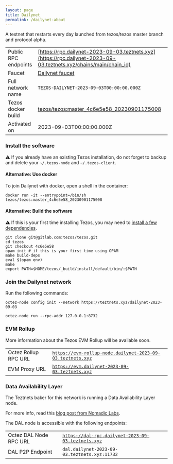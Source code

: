 ```yaml
---
layout: page
title: Dailynet
permalink: /dailynet-about
---
```


A testnet that restarts every day launched from tezos/tezos master branch and protocol alpha.

| | |
|-------|---------------------|
| Public RPC endpoints | [https://rpc.dailynet-2023-09-03.teztnets.xyz](https://rpc.dailynet-2023-09-03.teztnets.xyz/chains/main/chain_id)<br/> |
| Faucet | [Dailynet faucet](https://faucet.dailynet-2023-09-03.teztnets.xyz) |
| Full network name | `TEZOS-DAILYNET-2023-09-03T00:00:00.000Z` |
| Tezos docker build | [tezos/tezos:master_4c6e5e58_20230901175008](https://hub.docker.com/r/tezos/tezos/tags?page=1&ordering=last_updated&name=master_4c6e5e58_20230901175008) |
| Activated on | 2023-09-03T00:00:00.000Z |





### Install the software

⚠️  If you already have an existing Tezos installation, do not forget to backup and delete your `~/.tezos-node` and `~/.tezos-client`.



#### Alternative: Use docker

To join Dailynet with docker, open a shell in the container:

```
docker run -it --entrypoint=/bin/sh tezos/tezos:master_4c6e5e58_20230901175008
```

#### Alternative: Build the software

⚠️  If this is your first time installing Tezos, you may need to [install a few dependencies](https://tezos.gitlab.io/introduction/howtoget.html#setting-up-the-development-environment-from-scratch).

```
git clone git@gitlab.com:tezos/tezos.git
cd tezos
git checkout 4c6e5e58
opam init # if this is your first time using OPAM
make build-deps
eval $(opam env)
make
export PATH=$HOME/tezos/_build/install/default/bin/:$PATH
```

### Join the Dailynet network

Run the following commands:

```
octez-node config init --network https://teztnets.xyz/dailynet-2023-09-03

octez-node run --rpc-addr 127.0.0.1:8732
```


### EVM Rollup

More information about the Tezos EVM Rollup will be available soon.

| | |
|-------|---------------------|
| Octez Rollup RPC URL | [`https://evm-rollup-node.dailynet-2023-09-03.teztnets.xyz`](https://evm-rollup-node.dailynet-2023-09-03.teztnets.xyz/global/block/head) |
| EVM Proxy URL | [`https://evm.dailynet-2023-09-03.teztnets.xyz`](https://evm.dailynet-2023-09-03.teztnets.xyz) |




### Data Availability Layer

The Teztnets baker for this network is running a Data Availability Layer node.

For more info, read this [blog post from Nomadic Labs](https://research-development.nomadic-labs.com/data-availability-layer-tezos.html).

The DAL node is accessible with the following endpoints:

| | |
|-------|---------------------|
| Octez DAL Node RPC URL | [`https://dal-rpc.dailynet-2023-09-03.teztnets.xyz`](https://dal-rpc.dailynet-2023-09-03.teztnets.xyz) |
| DAL P2P Endpoint | `dal.dailynet-2023-09-03.teztnets.xyz:11732` |




